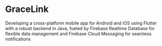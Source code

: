 # GraceLink
Developing a cross-platform mobile app for Android and iOS using Flutter with a robust backend in Java, fueled by Firebase Realtime Database for flexible data management and Firebase Cloud Messaging for seamless notifications
